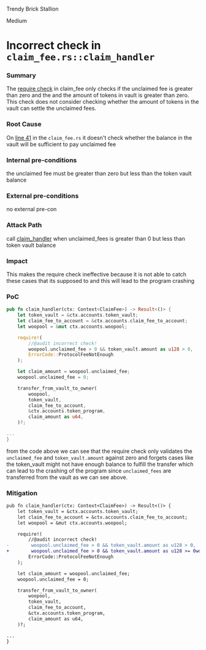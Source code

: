 Trendy Brick Stallion

Medium

# Incorrect check in `claim_fee.rs::claim_handler`

### Summary

The [require check](https://github.com/sherlock-audit/2024-08-woofi-solana-deployment/blob/main/WOOFi_Solana/programs/woofi/src/instructions/admin/claim_fee.rs#L41) in claim_fee only checks if the unclaimed fee is greater than zero and the and the amount of tokens in vault is greater than zero. This check does not consider checking whether the amount of tokens in the vault can settle the unclaimed fees.

### Root Cause

On [line 41](https://github.com/sherlock-audit/2024-08-woofi-solana-deployment/blob/main/WOOFi_Solana/programs/woofi/src/instructions/admin/claim_fee.rs#L41) in the `claim_fee.rs` it doesn't check whether the balance in the vault will be sufficient to pay unclaimed fee

### Internal pre-conditions

the unclaimed fee must be greater than zero but less than the token vault balance

### External pre-conditions

no external pre-con

### Attack Path

call [claim_handler](https://github.com/sherlock-audit/2024-08-woofi-solana-deployment/blob/main/WOOFi_Solana/programs/woofi/src/instructions/admin/claim_fee.rs#L35) when unclaimed_fees is greater than 0 but less than token vault balance

### Impact

This makes the require check ineffective because it is not able to catch these cases that its supposed to and this will lead to the program crashing

### PoC

```rust
pub fn claim_handler(ctx: Context<ClaimFee>) -> Result<()> {
    let token_vault = &ctx.accounts.token_vault;
    let claim_fee_to_account = &ctx.accounts.claim_fee_to_account;
    let woopool = &mut ctx.accounts.woopool;

    require!(
        //@audit incorrect check!
        woopool.unclaimed_fee > 0 && token_vault.amount as u128 > 0,
        ErrorCode::ProtocolFeeNotEnough
    );

    let claim_amount = woopool.unclaimed_fee;
    woopool.unclaimed_fee = 0;

    transfer_from_vault_to_owner(
        woopool,
        token_vault,
        claim_fee_to_account,
        &ctx.accounts.token_program,
        claim_amount as u64,
    )?;

...
}
```

from the code above we can see that the require check only validates the `unclaimed_fee` and `token_vault.amount` against zero and forgets cases like the token_vault might not have enough balance to fulfill the transfer which can lead to the crashing of the program since `unclaimed_fees` are transferred from the vault as we can see above.

### Mitigation

```diff
pub fn claim_handler(ctx: Context<ClaimFee>) -> Result<()> {
    let token_vault = &ctx.accounts.token_vault;
    let claim_fee_to_account = &ctx.accounts.claim_fee_to_account;
    let woopool = &mut ctx.accounts.woopool;

    require!(
        //@audit incorrect check!
-        woopool.unclaimed_fee > 0 && token_vault.amount as u128 > 0,
+        woopool.unclaimed_fee > 0 && token_vault.amount as u128 >= 0woopool.unclaimed_fee,
        ErrorCode::ProtocolFeeNotEnough
    );

    let claim_amount = woopool.unclaimed_fee;
    woopool.unclaimed_fee = 0;

    transfer_from_vault_to_owner(
        woopool,
        token_vault,
        claim_fee_to_account,
        &ctx.accounts.token_program,
        claim_amount as u64,
    )?;

...
}
```